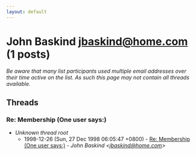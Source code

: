 ```yaml
---
layout: default
---
```


# John Baskind <jbaskind@home.com> (1 posts)

_Be aware that many list participants used multiple email addresses over their time active on the list. As such this page may not contain all threads available._

## Threads

### Re: Membership (One user says:)
+ _Unknown thread root_
  + 1998-12-26 (Sun, 27 Dec 1998 06:05:47 +0800) - [Re: Membership (One user says:)](/archive/1998/12/f73e1badf2a88894d0c3cd23daa730d65f6363bc2ae645154589f2dd63a0828b) - _John Baskind \<jbaskind@home.com\>_

